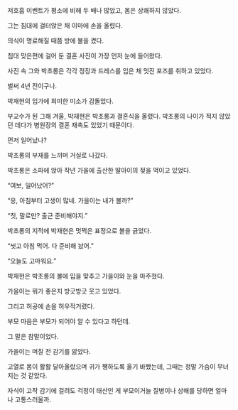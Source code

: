 저호흡 이벤트가 평소에 비해 두 배나 많았고, 몸은 상쾌하지 않았다.

그는 침대에 걸터앉은 채 이마에 손을 올렸다.

의식이 명료해질 때쯤 방에 불을 켰다.

침대 맞은편에 걸어 둔 결혼 사진이 가장 먼저 눈에 들어왔다.

사진 속 그와 박초롱은 각각 정장과 드레스를 입은 채 멋진 포즈를 취하고 있었다.

벌써 4년 전이구나.

박재현의 입가에 희미한 미소가 감돌았다.

부교수가 된 그해 겨울, 박재현은 박초롱과 결혼식을 올렸다. 박초롱의 나이가 적지 않았던 데다가 병원장의 결혼 재촉도 있었기 때문이다.

먼저 일어났나?

박초롱의 부재를 느끼며 거실로 나갔다.

박초롱은 소파에 앉아 작년 가을에 출산한 딸아이의 젖을 먹이고 있었다.

“여보, 일어났어?”

“응, 아침부터 고생이 많네. 가을이는 내가 볼까?”

“칫, 말로만? 출근 준비해야지.”

박초롱의 지적에 박재현은 멋쩍은 표정으로 볼을 긁었다.

“씻고 아침 먹어. 다 준비해 놨어.”

“오늘도 고마워요.”

박재현은 박초롱의 볼에 입을 맞추고 가을이와 눈을 마주쳤다.

가을이는 뭐가 좋은지 방긋방긋 웃고 있었다.

그리고 허공에 손을 허우적거렸다.

부모 마음은 부모가 되어야 알 수 있다고 하던데.

그 말은 참말이었다.

가을이는 며칠 전 감기를 앓았다.

고열로 몸이 활활 달아올랐으며 귀가 쨍하도록 울기 바빴는데, 그때는 정말 가슴이 무너지는 것 같았다.

자식이 고작 감기에 걸려도 걱정이 태산인 게 부모이거늘 질병이나 상해를 당하면 얼마나 고통스러울까.